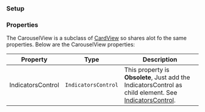 ### Setup

### Properties

The CarouselView is a subclass of [CardView](CardView.md) so shares alot fo the same properties. Below are the CarouselView properties:

Property | Type | Description
--- | --- | ---
IndicatorsControl | `IndicatorsControl` | This property is **Obsolete**, Just add the IndicatorsControl as child element. See [IndicatorsControl](IndicatorsControl.md).